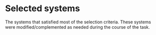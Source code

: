 # Selected systems 

The systems that satisfied most of the selection criteria. These systems were modified/complemented as needed during the course of the task.